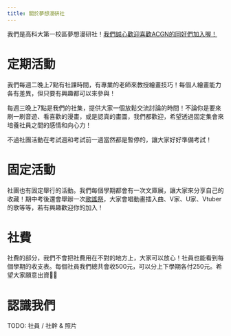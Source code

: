 ```yaml
---
title: 關於夢想漫研社
---
```


我們是高科大第一校區夢想漫研社！[我們誠心歡迎喜歡ACGN的同好們加入喔！](/join)

# 定期活動

我們每週二晚上7點有社課時間，有專業的老師來教授繪畫技巧！每個人繪畫能力各有差異，但只要有興趣都可以來參與！

每週三晚上7點是我們的社集，提供大家一個放鬆交流討論的時間！不論你是要來刷一刷音遊、看喜歡的漫畫，或是認真的畫圖，我們都歡迎，希望透過固定集會來培養社員之間的感情和向心力！

不過社團活動在考試週和考試前一週當然都是暫停的，讓大家好好準備考試！

# 固定活動

社團也有固定舉行的活動。我們每個學期都會有一次文庫展，讓大家來分享自己的收藏！期中考後還會舉辦一次[歌謠祭](/tags/歌謠祭)，大家會唱動畫插入曲、V家、U家、Vtuber的歌等等，若有興趣歡迎你的加入！

# 社費

社費的部分，我們不會把社費用在不對的地方上，大家可以放心！社員也能看到每個學期的收支表。每個社員我們總共會收500元，可以分上下學期各付250元。希望大家願意出資🙏🏼

# 認識我們

TODO: 社員 / 社幹 & 照片
